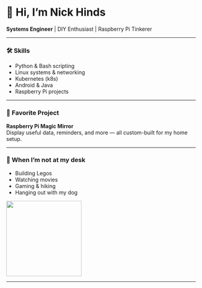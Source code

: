 # 👋 Hi, I’m Nick Hinds

**Systems Engineer** | DIY Enthusiast | Raspberry Pi Tinkerer

---

### 🛠️ Skills
- Python & Bash scripting
- Linux systems & networking
- Kubernetes (k8s)
- Android & Java
- Raspberry Pi projects

---

### 🚀 Favorite Project
**Raspberry Pi Magic Mirror**  
Display useful data, reminders, and more — all custom-built for my home setup.

---

### 🏡 When I’m not at my desk
- Building Legos
- Watching movies
- Gaming & hiking
- Hanging out with my dog

<img src="https://lh3.googleusercontent.com/pw/AP1GczOaBezC0i-ArMVfAZWofmOU3_ko8u0Jtr8wDpnbaqT9mjZ0UIvS6XQDy6pKAxpfK7w1UoNFCnJCqHokzYf-z6TDo_bZh218viVRHZmBKMCZK5r90ONiQw3fIj6OjnD-au7pTOmFfstQ5rE-HLFRDD2GfA=w1276-h1696-s-no?authuser=0" width="200"/>

---
